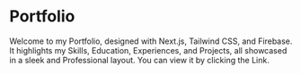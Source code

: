 # Portfolio
Welcome to my Portfolio, designed with Next.js, Tailwind CSS, and Firebase. It highlights my Skills, Education, Experiences, and Projects, all showcased in a sleek and Professional layout. You can view it by clicking the Link.
